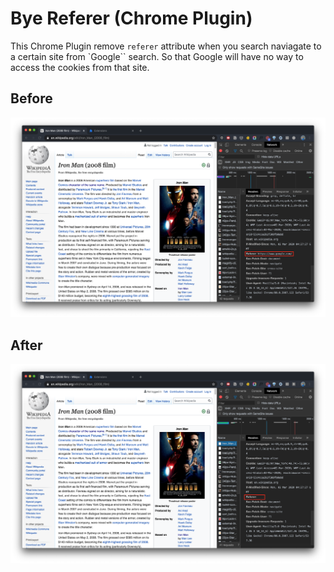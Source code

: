 # Bye Referer (Chrome Plugin)

This Chrome Plugin remove `referer` attribute when you search naviagate to a certain site from `Google`` search. So that Google will have no way to access the cookies from that site.

## Before

![before](before.png)

## After

![after](after.png)